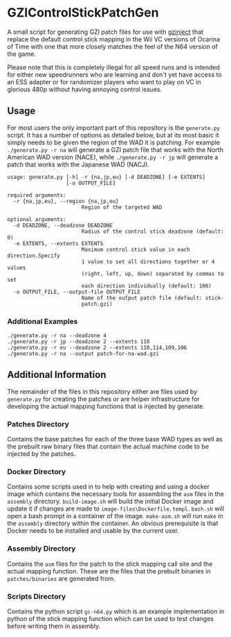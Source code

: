 # GZIControlStickPatchGen

A small script for generating GZI patch files for use with [gzinject](https://github.com/krimtonz/gzinject) that replace the default control stick mapping in the Wii VC versions of Ocarina of Time with one that more closely matches the feel of the N64 version of the game. 

Please note that this is completely illegal for all speed runs and is intended for either new speedrunners who are learning and don't yet have access to an ESS adapter or for randomizer players who want to play on VC in glorious 480p without having annoying control issues.

## Usage

For most users the only important part of this repository is the `generate.py` script. It has a number of options as detailed below, but at its most basic it simply needs to be given the region of the WAD it is patching. For example `./generate.py -r na` will generate a GZI patch file that works with the North American WAD version (NACE), while `./generate.py -r jp` will generate a patch that works with the Japanese WAD (NACJ).

```
usage: generate.py [-h] -r {na,jp,eu} [-d DEADZONE] [-e EXTENTS]
                   [-o OUTPUT_FILE]

required arguments:
  -r {na,jp,eu}, --region {na,jp,eu}
                        Region of the targeted WAD

optional arguments:
  -d DEADZONE, --deadzone DEADZONE
                        Radius of the control stick deadzone (default: 0)
  -e EXTENTS, --extents EXTENTS
                        Maximum control stick value in each direction.Specify
                        1 value to set all directions together or 4 values
                        (right, left, up, down) separated by commas to set
                        each direction individually (default: 106)
  -o OUTPUT_FILE, --output-file OUTPUT_FILE
                        Name of the output patch file (default: stick-
                        patch.gzi)
```

### Additional Examples

`./generate.py -r na --deadzone 4`  
`./generate.py -r jp --deadzone 2 --extents 110`  
`./generate.py -r eu --deadzone 2 --extents 110,114,109,106`  
`./generate.py -r na --output patch-for-na-wad.gzi`

## Additional Information

The remainder of the files in this repository either are files used by `generate.py` for creating the patches or are helper infrastructure for developing the actual mapping functions that is injected by generate.

### Patches Directory

Contains the base patches for each of the three base WAD types as well as the prebuilt raw binary files that contain the actual machine code to be injected by the patches.

### Docker Directory

Contains some scripts used in to help with creating and using a docker image which contains the necessary tools for assembling the `asm` files in the `assembly` directory. `build-image.sh` will build the initial Docker image and update it if changes are made to `image-files\Dockerfile.templ`. `bash.sh` will open a bash prompt in a container of the image. `make-asm.sh` will run `make` in the `assembly` directory within the container. An obvious prerequisite is that Docker needs to be installed and usable by the current user.

### Assembly Directory

Contains the `asm` files for the patch to the stick mapping call site and the actual mapping function. These are the files that the prebuilt binaries in `patches/binaries` are generated from.

### Scripts Directory

Contains the python script `gc-n64.py` which is an example implementation in python of the stick mapping function which can be used to test changes before writing them in assembly.